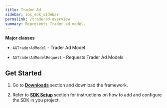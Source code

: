 ```yaml
---
title: Trader Ad
sidebar: ios_sdk_sidebar
permalink: /traderad-overview
summary: Represents Trader ad model.
---
```


**Major classes**

* `AGTraderAdModel` - Trader Ad Model

* `AGTraderAdModelRequest` - Requests Trader Ad Models

## Get Started

1. Go to **[Downloads]({{site.baseurl}}/downloads)** section and download the framework.

2. Refer to **[SDK Setup]({{site.baseurl}}/sdk-setup)** section for instructions on how to add and configure the SDK in you project.